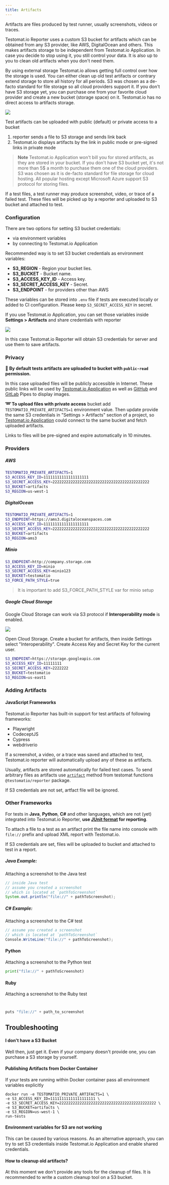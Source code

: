 ```yaml
---
title: Artifacts
---
```


Artifacts are files produced by test runner, usually screenshots, videos or traces.

Testomat.io Reporter uses a custom S3 bucket for artifacts which can be obtained from any S3 provider, like AWS, DigitalOcean and others. This makes artifacts storage to be independent from Testomat.io Application. In case you decide to stop using it, you still control your data. It is also up to you to clean old artifacts when you don't need them.

By using external storage Testomat.io allows getting full control over how the storage is used. You can either clean up old test artifacts or contrary extend storage to store all history for all periods. S3 was chosen as a de-facto standard for file storage so all cloud providers support it. If you don't have S3 storage yet, you can purchase one from your favorite cloud provider and create a new bucket (storage space) on it. Testomat.io has no direct access to artifacts storage.

![](./images/artifacts.png)

Test artifacts can be uploaded with public (default) or private access to a bucket

1. reporter sends a file to S3 storage and sends link back
2. Testomat.io displays artifacts by the link in public mode or pre-signed links in private mode

> **Note**
> Testomat.io Application won't bill you for stored artifacts, as they are stored in your bucket. If you don't have S3 bucket yet, it's not more than 5$ a month to purchase them one of the cloud providers. S3 was chosen as it is de-facto standard for file storage for cloud hosting. All popular hosting except Microsoft Azure support S3 protocol for storing files.

If a test files, a test runner may produce screenshot, video, or trace of a failed test. These files will be picked up by a reporter and uploaded to S3 bucket and attached to test.

### Configuration

There are two options for setting S3 bucket credentials:

- via environment variables
- by connecting to Testomat.io Application

Recommended way is to set S3 bucket credentials as environment variables:

- **S3_REGION** - Region your bucket lies.
- **S3_BUCKET** - Bucket name.
- **S3_ACCESS_KEY_ID** - Access key.
- **S3_SECRET_ACCESS_KEY** - Secret.
- **S3_ENDPOINT** - for providers other than AWS

These variables can be stored into `.env` file if tests are executed locally or added to CI configuration. Please keep `S3_SECRET_ACCESS_KEY` in secret.

If you use Testomat.io Application, you can set those variables inside **Settings > Artifacts** and share credentials with reporter

![](./images/shared_artifacts.png)

In this case Testomat.io Reporter will obtain S3 credentials for server and use them to save artifacts.

### Privacy

**👀 By default tests artifacts are uploaded to bucket with `public-read` permission.**

In this case uploaded files will be publicly accessible in Internet. These public links will be used by [Testomat.io Application](https://testomat.io) as well as [GitHub](/reference/reporter/pipes/github#github-pipe) and [GitLab](/reference/reporter/pipes/gitlab#gitlab-pipe) Pipes to display images.

**➿ To upload files with private access** bucket add `TESTOMATIO_PRIVATE_ARTIFACTS=1` environment value.
Then update provide the same S3 credentials in "Settings > Artifacts" section of a project,
so [Testomat.io Application](https://testomat.io) could connect to the same bucket and fetch uploaded artifacts.

Links to files will be pre-signed and expire automatically in 10 minutes.

### Providers

##### AWS

```bash
TESTOMATIO_PRIVATE_ARTIFACTS=1
S3_ACCESS_KEY_ID=11111111111111111111
S3_SECRET_ACCESS_KEY=2222222222222222222222222222222222222222222
S3_BUCKET=artifacts
S3_REGION=us-west-1
```

##### DigitalOcean

```bash
TESTOMATIO_PRIVATE_ARTIFACTS=1
S3_ENDPOINT=https://ams3.digitaloceanspaces.com
S3_ACCESS_KEY_ID=11111111111111111111
S3_SECRET_ACCESS_KEY=2222222222222222222222222222222222222222222
S3_BUCKET=artifacts
S3_REGION=ams3
```

##### Minio

```bash
S3_ENDPOINT=http://company.storage.com
S3_ACCESS_KEY_ID=minio
S3_SECRET_ACCESS_KEY=minio123
S3_BUCKET=testomatio
S3_FORCE_PATH_STYLE=true
```

> It is important to add S3_FORCE_PATH_STYLE var for minio setup

##### Google Cloud Storage

Google Cloud Storage can work via S3 protocol if **Interoperability mode** is enabled.

![](./images/google-interoperability.png)

Open Cloud Storage. Create a bucket for artifacts, then inside Settings select "Interoperability". Create Access Key and Secret Key for the current user.

```bash
S3_ENDPOINT=https://storage.googleapis.com
S3_ACCESS_KEY_ID=11111111
S3_SECRET_ACCESS_KEY=2222222
S3_BUCKET=testomatio
S3_REGION=us-east1
```

### Adding Artifacts

#### JavaScript Frameworks

Testomat.io Reporter has built-in support for test artifacts of following frameworks:

- Playwright
- CodeceptJS
- Cypress
- webdriverio

If a screenshot, a video, or a trace was saved and attached to test, Testomat.io reporter will automatically upload any of these as artifacts.

Usually, artifacts are stored automatically for failed test cases. To send arbitrary files as artifacts use [`artifact`](/reference/reporter/functions#artifact) method from testomat functions `@testomatio/reporter` package.

If S3 credentials are not set, artfact file will be ignored.

### Other Frameworks

For tests in **Java**, **Python**, **C#** and other languages, which are not (yet) integrated into Testomat.io Reporter, **use [JUnit format](/reference/reporter/junit) for reporting**.

To attach a file to a test as an artifact print the file name into console with `file://` prefix and upload XML report with Testomat.io.

If S3 credentials are set, files will be uploaded to bucket and attached to test in a report.

##### Java Example:

Attaching a screenshot to the Java test

```java
// inside Java test
// assume you created a screenshot
// which is located at `pathToScreenshot`
System.out.println("file://" + pathToScreenshot);
```

##### C# Example:

Attaching a screenshot to the C# test

```c#
// assume you created a screenshot
// which is located at `pathToScreenshot`
Console.WriteLine("file://" + pathToScreenshot);
```

#### Python

Attaching a screenshot to the Python test

```python
print("file://" + pathToScreenshot)
```

#### Ruby

Attaching a screenshot to the Ruby test

```python


puts "file://" + path_to_screenshot
```

## Troubleshooting

#### I don't have a S3 Bucket

Well then, just get it. Even if your company doesn't provide one, you can purchase a S3 storage by yourself.

#### Publishing Artifacts from Docker Container

If your tests are running within Docker container pass all environment variables explicitly

```
docker run -e TESTOMATIO_PRIVATE_ARTIFACTS=1 \
-e S3_ACCESS_KEY_ID=11111111111111111111 \
-e S3_SECRET_ACCESS_KEY=2222222222222222222222222222222222222222222 \
-e S3_BUCKET=artifacts \
-e S3_REGION=us-west-1 \
run-tests
```

#### Environment variables for S3 are not working

This can be caused by various reasons. As an alternative approach, you can try to set S3 credentials inside Testomat.io Application and enable shared credentials.

#### How to cleanup old artifacts?

At this moment we don't provide any tools for the cleanup of files.
It is recommended to write a custom cleanup tool on a S3 bucket.

